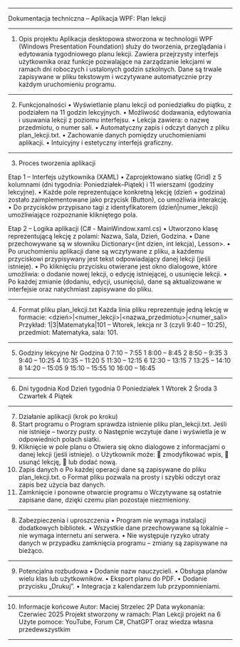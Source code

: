 ________________________________________
Dokumentacja techniczna – Aplikacja WPF: Plan lekcji
________________________________________
1. Opis projektu
Aplikacja desktopowa stworzona w technologii WPF (Windows Presentation Foundation) służy do tworzenia, przeglądania i edytowania tygodniowego planu lekcji. Zawiera przejrzysty interfejs użytkownika oraz funkcje pozwalające na zarządzanie lekcjami w ramach dni roboczych i ustalonych godzin szkolnych. Dane są trwale zapisywane w pliku tekstowym i wczytywane automatycznie przy każdym uruchomieniu programu.
________________________________________
2. Funkcjonalności
•	Wyświetlanie planu lekcji od poniedziałku do piątku, z podziałem na 11 godzin lekcyjnych.
•	Możliwość dodawania, edytowania i usuwania lekcji z poziomu interfejsu.
•	Lekcja zawiera:
o	nazwę przedmiotu,
o	numer sali.
•	Automatyczny zapis i odczyt danych z pliku plan_lekcji.txt.
•	Zachowanie danych pomiędzy uruchomieniami aplikacji.
•	Intuicyjny i estetyczny interfejs graficzny.
________________________________________
3. Proces tworzenia aplikacji

Etap 1 – Interfejs użytkownika (XAML)
•	Zaprojektowano siatkę (Grid) z 5 kolumnami (dni tygodnia: Poniedziałek–Piątek) i 11 wierszami (godziny lekcyjne).
•	Każde pole reprezentujące konkretną lekcję (dzień + godzina) zostało zaimplementowane jako przycisk (Button), co umożliwia interakcję.
•	Do przycisków przypisano tagi z identyfikatorem (dzień|numer_lekcji) umożliwiające rozpoznanie klikniętego pola.

Etap 2 – Logika aplikacji (C# - MainWindow.xaml.cs)
•	Utworzono klasę reprezentującą lekcję z polami: Nazwa, Sala, Dzień, Godzina.
•	Dane przechowywane są w słowniku Dictionary<(int dzien, int lekcja), Lesson>.
•	Po uruchomieniu aplikacji dane są wczytywane z pliku, a każdemu przyciskowi przypisywany jest tekst odpowiadający danej lekcji (jeśli istnieje).
•	Po kliknięciu przycisku otwierane jest okno dialogowe, które umożliwia:
o	dodanie nowej lekcji,
o	edycję istniejącej,
o	usunięcie lekcji.
•	Po każdej zmianie (dodaniu, edycji, usunięciu), dane są aktualizowane w interfejsie oraz natychmiast zapisywane do pliku.
________________________________________
4. Format pliku plan_lekcji.txt
Każda linia pliku reprezentuje jedną lekcję w formacie:
<dzień>|<numer_lekcji>|<nazwa_przedmiotu>|<numer_sali>
Przykład:
1|3|Matematyka|101
– Wtorek, lekcja nr 3 (czyli 9:40 – 10:25), przedmiot: Matematyka, sala: 101.
________________________________________
5. Godziny lekcyjne
Nr	Godzina
0	7:10 – 7:55
1	8:00 – 8:45
2	8:50 – 9:35
3	9:40 – 10:25
4	10:35 – 11:20
5	11:30 – 12:15
6	12:30 – 13:15
7	13:25 – 14:10
8	14:20 – 15:05
9	15:10 – 15:55
10	16:00 – 16:45
________________________________________
6. Dni tygodnia
Kod	Dzień tygodnia
0	Poniedziałek
1	Wtorek
2	Środa
3	Czwartek
4	Piątek
________________________________________
7. Działanie aplikacji (krok po kroku)
1.	Start programu
o	Program sprawdza istnienie pliku plan_lekcji.txt. Jeśli nie istnieje – tworzy pusty.
o	Następnie wczytuje dane i wyświetla je w odpowiednich polach siatki.
2.	Kliknięcie w pole planu
o	Otwiera się okno dialogowe z informacjami o danej lekcji (jeśli istnieje).
o	Użytkownik może:
	zmodyfikować wpis,
	usunąć lekcję,
	lub dodać nową.
3.	Zapis danych
o	Po każdej operacji dane są zapisywane do pliku plan_lekcji.txt.
o	Format pliku pozwala na prosty i szybki odczyt oraz zapis bez użycia baz danych.
4.	Zamknięcie i ponowne otwarcie programu
o	Wczytywane są ostatnie zapisane dane, dzięki czemu plan pozostaje niezmieniony.
________________________________________
8. Zabezpieczenia i uproszczenia
•	Program nie wymaga instalacji dodatkowych bibliotek.
•	Wszystkie dane przechowywane są lokalnie – nie wymaga internetu ani serwera.
•	Nie występuje ryzyko utraty danych w przypadku zamknięcia programu – zmiany są zapisywane na bieżąco.
________________________________________
9. Potencjalna rozbudowa
•	Dodanie nazw nauczycieli.
•	Obsługa planów wielu klas lub użytkowników.
•	Eksport planu do PDF.
•	Dodanie przycisku „Drukuj”.
•	Integracja z kalendarzem lub przypomnieniami.
________________________________________
10. Informacje końcowe
Autor: Maciej Strzelec 2P
Data wykonania: Czerwiec 2025
Projekt stworzony w ramach: Plan Lekcji projekt na 6
Użyte pomoce: YouTube, Forum C#, ChatGPT oraz wiedza własna przedewszystkim
________________________________________
